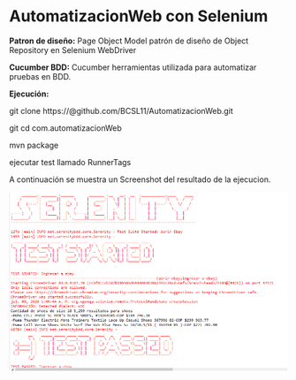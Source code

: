 # AutomatizacionWeb con Selenium

**Patron de diseño:**  Page Object Model patrón de diseño de Object Repository en Selenium WebDriver

**Cucumber BDD:** Cucumber herramientas utilizada para automatizar pruebas en BDD. 

**Ejecución:**

git clone https://@github.com/BCSL11/AutomatizacionWeb.git

git cd com.automatizacionWeb

mvn package

ejecutar test llamado RunnerTags


A continuación se muestra un Screenshot del resultado de la ejecucion.


![](result.PNG)
